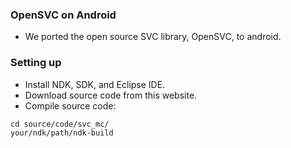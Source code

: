 ### OpenSVC on Android ###

* We ported the open source SVC library, OpenSVC, to android.

### Setting up ###

* Install NDK, SDK, and Eclipse IDE.
* Download source code from this website.
* Compile source code:

````
cd source/code/svc_mc/
your/ndk/path/ndk-build
````
